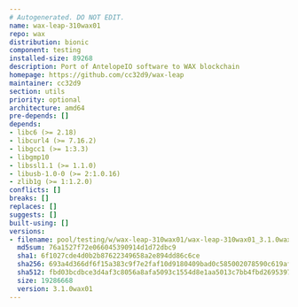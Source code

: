 ```yaml
---
# Autogenerated. DO NOT EDIT.
name: wax-leap-310wax01
repo: wax
distribution: bionic
component: testing
installed-size: 89268
description: Port of AntelopeIO software to WAX blockchain
homepage: https://github.com/cc32d9/wax-leap
maintainer: cc32d9
section: utils
priority: optional
architecture: amd64
pre-depends: []
depends:
- libc6 (>= 2.18)
- libcurl4 (>= 7.16.2)
- libgcc1 (>= 1:3.3)
- libgmp10
- libssl1.1 (>= 1.1.0)
- libusb-1.0-0 (>= 2:1.0.16)
- zlib1g (>= 1:1.2.0)
conflicts: []
breaks: []
replaces: []
suggests: []
built-using: []
versions:
- filename: pool/testing/w/wax-leap-310wax01/wax-leap-310wax01_3.1.0wax01-ubuntu-18.04_amd64.deb
  md5sum: 76a1527f72e066045390914d1d72dbc9
  sha1: 6f1027cde4d0b2b87622349658a2e894dd86c6ce
  sha256: 693a4d366df6f15a383c9f7e2faf10d9180409bad0c585002078590c619afe91
  sha512: fbd03bcdbce3d4af3c8056a8afa5093c1554d8e1aa5013c7bb4fbd2695397078368d7cb6977a7a45f81f57a881297c1e9e0a7e73bb0657e978d86953ee6bf75e
  size: 19286668
  version: 3.1.0wax01
---
```

